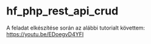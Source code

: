 # hf_php_rest_api_crud
A feladat elkészítése során az alábbi tutorialt követtem:
https://youtu.be/EDoegvD4YFI
